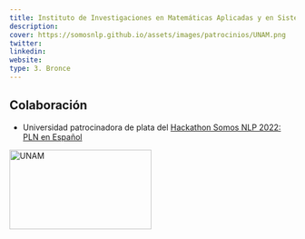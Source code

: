 ```yaml
---
title: Instituto de Investigaciones en Matemáticas Aplicadas y en Sistemas de la Universidad Nacional Autónoma de México
description:
cover: https://somosnlp.github.io/assets/images/patrocinios/UNAM.png
twitter: 
linkedin:
website: 
type: 3. Bronce
---
```


## Colaboración

- Universidad patrocinadora de plata del [Hackathon Somos NLP 2022: PLN en Español](https://somosnlp.org/blog/hackathon-2022)


<div class="flex justify-center">
    <img alt="UNAM" width="250" height="140" 
    src="https://somosnlp.github.io/assets/images/patrocinios/UNAM.png" />
</div>
